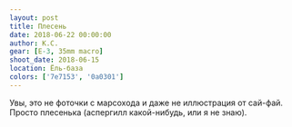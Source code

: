 ```yaml
---
layout: post
title: Плесень
date: 2018-06-22 00:00:00
author: К.С.
gear: [E-3, 35mm macro]
shoot_date: 2018-06-15
location: Ёль-база
colors: ['7e7153', '0a0301']
---
```

Увы, это не фоточки с марсохода и даже не иллюстрация от сай-фай. Просто плесенька (аспергилл какой-нибудь, или я не знаю).
